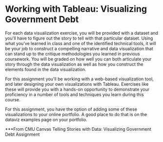 # Working with Tableau: Visualizing Government Debt
For each data visualization exercise, you will be provided with a dataset and you'll have to figure out the story to tell with that particular dataset. Using what you’ve learned in class and one of the identified technical tools, it will be your job to construct a compelling narrative and data visualization that can stand up to the critique methodologies you learned in previous coursework.  You will be graded on how well you can both articulate your story through the data visualization as well as how you construct the elements found in the data visualization.  

For this assignment you'll be working with a web-based visualization tool, and later designing your own visualizations with Tableau.  Exercises like these will provide you with a hands-on opportunity to demonstrate your proficiency in a number of tools and techniques you learn during this course.

For this assignment, you have the option of adding some of these visualizations to your online portfolio.  A good place to do that is on the dataviz examples page on your portfolio. 

***From CMU Canvas Telling Stories with Data: Visualizing Government Debt Assignment
